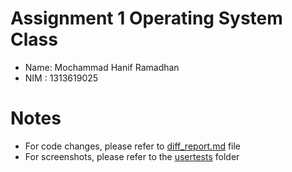 # Assignment 1 Operating System Class

 - Name: Mochammad Hanif Ramadhan
 - NIM : 1313619025

# Notes
 - For code changes, please refer to [diff_report.md](./diff_report.md) file
 - For screenshots, please refer to the [usertests](./usertests) folder
